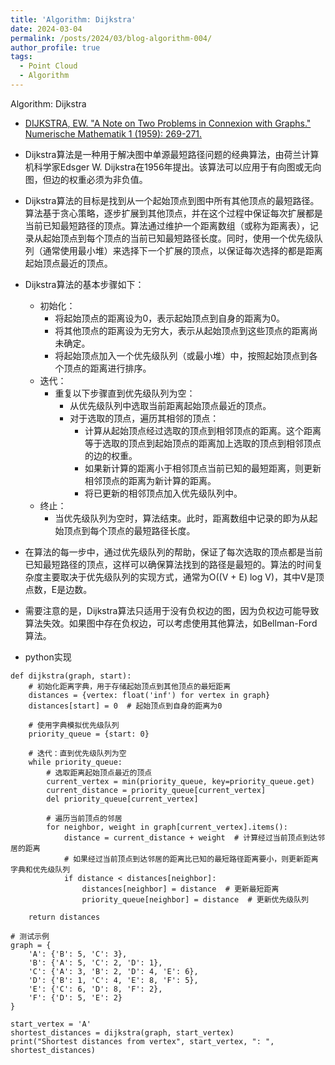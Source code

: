 ```yaml
---
title: 'Algorithm: Dijkstra'
date: 2024-03-04
permalink: /posts/2024/03/blog-algorithm-004/
author_profile: true
tags:
  - Point Cloud
  - Algorithm
---
```


Algorithm: Dijkstra

* [DIJKSTRA, EW. "A Note on Two Problems in Connexion with Graphs." Numerische Mathematik 1 (1959): 269-271.](https://doi.org/10.1007/BF01386390)

* Dijkstra算法是一种用于解决图中单源最短路径问题的经典算法，由荷兰计算机科学家Edsger W. Dijkstra在1956年提出。该算法可以应用于有向图或无向图，但边的权重必须为非负值。
* Dijkstra算法的目标是找到从一个起始顶点到图中所有其他顶点的最短路径。算法基于贪心策略，逐步扩展到其他顶点，并在这个过程中保证每次扩展都是当前已知最短路径的顶点。算法通过维护一个距离数组（或称为距离表），记录从起始顶点到每个顶点的当前已知最短路径长度。同时，使用一个优先级队列（通常使用最小堆）来选择下一个扩展的顶点，以保证每次选择的都是距离起始顶点最近的顶点。

* Dijkstra算法的基本步骤如下：

  * 初始化：
    * 将起始顶点的距离设为0，表示起始顶点到自身的距离为0。
    * 将其他顶点的距离设为无穷大，表示从起始顶点到这些顶点的距离尚未确定。
    * 将起始顶点加入一个优先级队列（或最小堆）中，按照起始顶点到各个顶点的距离进行排序。
  * 迭代：
    * 重复以下步骤直到优先级队列为空：
      * 从优先级队列中选取当前距离起始顶点最近的顶点。
      * 对于选取的顶点，遍历其相邻的顶点：
        * 计算从起始顶点经过选取的顶点到相邻顶点的距离。这个距离等于选取的顶点到起始顶点的距离加上选取的顶点到相邻顶点的边的权重。
        * 如果新计算的距离小于相邻顶点当前已知的最短距离，则更新相邻顶点的距离为新计算的距离。
        * 将已更新的相邻顶点加入优先级队列中。
  * 终止：
    * 当优先级队列为空时，算法结束。此时，距离数组中记录的即为从起始顶点到每个顶点的最短路径长度。

* 在算法的每一步中，通过优先级队列的帮助，保证了每次选取的顶点都是当前已知最短路径的顶点，这样可以确保算法找到的路径是最短的。算法的时间复杂度主要取决于优先级队列的实现方式，通常为O((V + E) log V)，其中V是顶点数，E是边数。
* 需要注意的是，Dijkstra算法只适用于没有负权边的图，因为负权边可能导致算法失效。如果图中存在负权边，可以考虑使用其他算法，如Bellman-Ford算法。

* python实现



```
def dijkstra(graph, start):
    # 初始化距离字典，用于存储起始顶点到其他顶点的最短距离
    distances = {vertex: float('inf') for vertex in graph}
    distances[start] = 0  # 起始顶点到自身的距离为0
    
    # 使用字典模拟优先级队列
    priority_queue = {start: 0}
    
    # 迭代：直到优先级队列为空
    while priority_queue:
        # 选取距离起始顶点最近的顶点
        current_vertex = min(priority_queue, key=priority_queue.get)
        current_distance = priority_queue[current_vertex]
        del priority_queue[current_vertex]
        
        # 遍历当前顶点的邻居
        for neighbor, weight in graph[current_vertex].items():
            distance = current_distance + weight  # 计算经过当前顶点到达邻居的距离
            # 如果经过当前顶点到达邻居的距离比已知的最短路径距离要小，则更新距离字典和优先级队列
            if distance < distances[neighbor]:
                distances[neighbor] = distance  # 更新最短距离
                priority_queue[neighbor] = distance  # 更新优先级队列
    
    return distances

# 测试示例
graph = {
    'A': {'B': 5, 'C': 3},
    'B': {'A': 5, 'C': 2, 'D': 1},
    'C': {'A': 3, 'B': 2, 'D': 4, 'E': 6},
    'D': {'B': 1, 'C': 4, 'E': 8, 'F': 5},
    'E': {'C': 6, 'D': 8, 'F': 2},
    'F': {'D': 5, 'E': 2}
}

start_vertex = 'A'
shortest_distances = dijkstra(graph, start_vertex)
print("Shortest distances from vertex", start_vertex, ": ", shortest_distances)
```